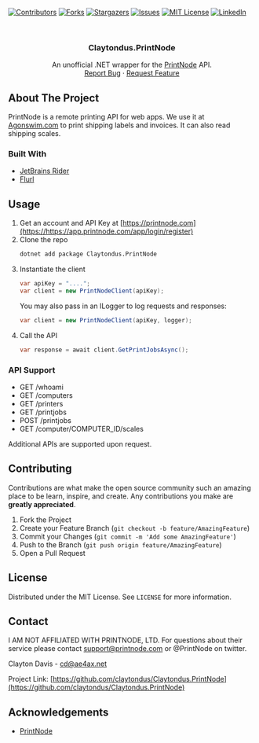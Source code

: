 
[![Contributors][contributors-shield]][contributors-url]
[![Forks][forks-shield]][forks-url]
[![Stargazers][stars-shield]][stars-url]
[![Issues][issues-shield]][issues-url]
[![MIT License][license-shield]][license-url]
[![LinkedIn][linkedin-shield]][linkedin-url]



<!-- PROJECT LOGO -->
<br />
<p align="center">
  <h3 align="center">Claytondus.PrintNode</h3>

  <p align="center">
    An unofficial .NET wrapper for the <a href="https://www.printnode.com">PrintNode</a> API.
    <br />
    <a href="https://github.com/claytondus/Claytondus.PrintNode/issues">Report Bug</a>
    ·
    <a href="https://github.com/claytondus/Claytondus.PrintNode/issues">Request Feature</a>
  </p>
</p>



<!-- ABOUT THE PROJECT -->
## About The Project

PrintNode is a remote printing API for web apps.  We use it at [Agonswim.com](https://www.agonswim.com) to print shipping labels and invoices.  It can also read shipping scales.

### Built With

* [JetBrains Rider](https://jetbrains.com/rider)
* [Flurl](https://flurl.dev)


## Usage

1. Get an account and API Key at [https://printnode.com](https://https://app.printnode.com/app/login/register)
2. Clone the repo
   ```sh
   dotnet add package Claytondus.PrintNode
   ```
3. Instantiate the client
   ```C#
   var apiKey = "....";
   var client = new PrintNodeClient(apiKey);
   ```
   You may also pass in an ILogger to log requests and responses:
   ```C#
   var client = new PrintNodeClient(apiKey, logger);
   ```
4. Call the API
   ```C#
   var response = await client.GetPrintJobsAsync();
   ```

### API Support
* GET /whoami
* GET /computers
* GET /printers
* GET /printjobs
* POST /printjobs
* GET /computer/COMPUTER_ID/scales

Additional APIs are supported upon request.



<!-- CONTRIBUTING -->
## Contributing

Contributions are what make the open source community such an amazing place to be learn, inspire, and create. Any contributions you make are **greatly appreciated**.

1. Fork the Project
2. Create your Feature Branch (`git checkout -b feature/AmazingFeature`)
3. Commit your Changes (`git commit -m 'Add some AmazingFeature'`)
4. Push to the Branch (`git push origin feature/AmazingFeature`)
5. Open a Pull Request



<!-- LICENSE -->
## License

Distributed under the MIT License. See `LICENSE` for more information.



<!-- CONTACT -->
## Contact

I AM NOT AFFILIATED WITH PRINTNODE, LTD.  For questions about their service please contact support@printnode.com or @PrintNode on twitter.

Clayton Davis - cd@ae4ax.net

Project Link: [https://github.com/claytondus/Claytondus.PrintNode](https://github.com/claytondus/Claytondus.PrintNode)



<!-- ACKNOWLEDGEMENTS -->
## Acknowledgements
* [PrintNode](https://printnode.com)



<!-- MARKDOWN LINKS & IMAGES -->
<!-- https://www.markdownguide.org/basic-syntax/#reference-style-links -->
[contributors-shield]: https://img.shields.io/github/contributors/claytondus/Claytondus.PrintNode.svg?style=for-the-badge
[contributors-url]: https://github.com/claytondus/Claytondus.PrintNode/graphs/contributors
[forks-shield]: https://img.shields.io/github/forks/claytondus/Claytondus.PrintNode.svg?style=for-the-badge
[forks-url]: https://github.com/claytondus/Claytondus.PrintNode/network/members
[stars-shield]: https://img.shields.io/github/stars/claytondus/Claytondus.PrintNode.svg?style=for-the-badge
[stars-url]: https://github.com/claytondus/Claytondus.PrintNode/stargazers
[issues-shield]: https://img.shields.io/github/issues/claytondus/Claytondus.PrintNode.svg?style=for-the-badge
[issues-url]: https://github.com/claytondus/Claytondus.PrintNode/issues
[license-shield]: https://img.shields.io/github/license/claytondus/Claytondus.PrintNode.svg?style=for-the-badge
[license-url]: https://github.com/claytondus/Claytondus.PrintNode/blob/master/LICENSE
[linkedin-shield]: https://img.shields.io/badge/-LinkedIn-black.svg?style=for-the-badge&logo=linkedin&colorB=555
[linkedin-url]: https://linkedin.com/in/claytond
